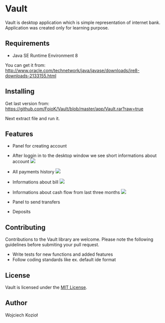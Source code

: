 # Vault

Vault is desktop application which is simple representation of internet bank. Application was created only for learning purpose.

## Requirements

- Java SE Runtime Environment 8

You can get it from: http://www.oracle.com/technetwork/java/javase/downloads/jre8-downloads-2133155.html

## Installing
Get last version from:
https://github.com/FoioK/Vault/blob/master/app/Vault.rar?raw=true

Next extract file and run it.

## Features

- Panel for creating account

- After loggin in to the desktop window we see short informations about account
![](https://i.imgur.com/eMSxyRq.png)

- All payments history
![](https://i.imgur.com/cMhNwfy.png)

- Informations about bill
![](https://i.imgur.com/Z50L29E.png)

- Informations about cash flow from last three months
![](https://i.imgur.com/z1RkgCS.png)

- Panel to send transfers

- Deposits

## Contributing

Contributions to the Vault library are welcome. Please note the following guidelines before submiting your pull request.

- Write tests for new functions and added features
- Follow coding standards like ex. default ide format

## License

Vault is licensed under the [MIT License](http://opensource.org/licenses/MIT).

## Author

Wojciech Kozioł